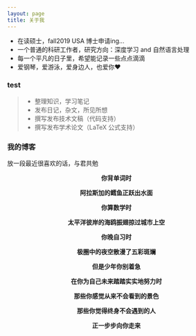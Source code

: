 ```yaml
---
layout: page
title: 关于我 
---
```


* 在读硕士，fall2019 USA 博士申请ing...    
* 一个普通的科研工作者，研究方向：深度学习 and 自然语言处理    
* 每一个平凡的日子里，希望能记录一些点点滴滴    
* 爱钢琴，爱游泳，爱身边人，也爱你❤️    

<p>

<h3> test </h3>  

> * 整理知识，学习笔记
> * 发布日记，杂文，所见所想
> * 撰写发布技术文稿（代码支持）
> * 撰写发布学术论文（LaTeX 公式支持）


<h3> 我的博客 </h3>  
放一段最近很喜欢的话，与君共勉
<div align=center>            
               
**你背单词时**                    

**阿拉斯加的鳕鱼正跃出水面**                    

**你算数学时**      

**太平洋彼岸的海鸥振翅掠过城市上空**       

**你晚自习时**    

**极圈中的夜空散漫了五彩斑斓**       

**但是少年你别着急**       

**在你为自己未来踏踏实实地努力时**      

**那些你感觉从来不会看到的景色**       

**那些你觉得终身不会遇到的人**       

**正一步步向你走来**      
 




 
